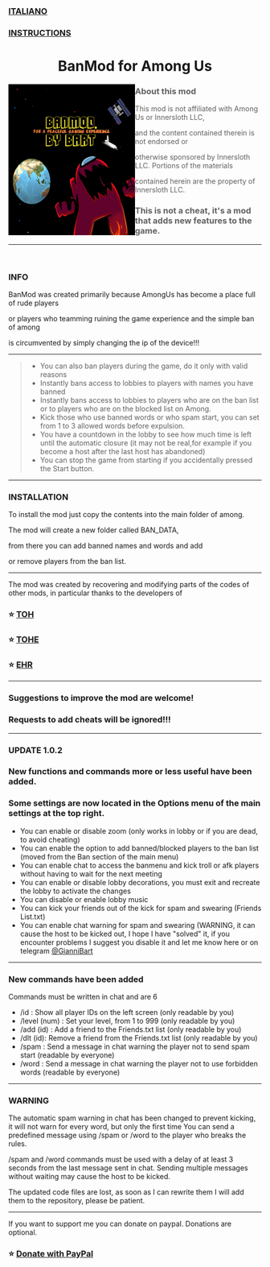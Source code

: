 ### [ITALIANO](README-IT.md)

### [INSTRUCTIONS](Istruzioni/INSTRUCTIONS.md)
<h1 align="center">BanMod for Among Us</h1>


<img align="left" alt="Cover" src="Resources/newimage.png" width="50%" height="300" /> 
<p align="right">

> ### About this mod

> This mod is not affiliated with Among Us or Innersloth LLC,

> and the content contained therein is not endorsed or

> otherwise sponsored by Innersloth LLC. Portions of the materials

> contained herein are the property of Innersloth LLC.


> ### This is not a cheat, it's a mod that adds new features to the game.


---
<br>

### INFO


BanMod was created primarily because AmongUs has become a place full of rude players

or players who teamming ruining the game experience and the simple ban of among

is circumvented by simply changing the ip of the device!!!

---
> - You can also ban players during the game, do it only with valid reasons
> - Instantly bans access to lobbies to players with names you have banned
> - Instantly bans access to lobbies to players who are on the ban list or to players who are on the blocked list on Among.
> - Kick those who use banned words or who spam start, you can set from 1 to 3 allowed words before expulsion.
> - You have a countdown in the lobby to see how much time is left until the automatic closure (it may not be real,for example if you become a host after the last host has abandoned)
> - You can stop the game from starting if you accidentally pressed the Start button.

                   
---
### INSTALLATION

To install the mod just copy the contents into the main folder of among.

The mod will create a new folder called BAN_DATA,

from there you can add banned names and words and add

or remove players from the ban list.

---
The mod was created by recovering and modifying parts of the codes of other mods, in particular thanks to the developers of

### :star: [TOH](https://github.com/tukasa0001/TownOfHost)
### :star: [TOHE](https://github.com/KARPED1EM/TownOfHostEdited)
### :star: [EHR](https://github.com/Gurge44/EndlessHostRoles/tree/main)
---
### Suggestions to improve the mod are welcome!
### Requests to add cheats will be ignored!!!
---
### UPDATE 1.0.2

### New functions and commands more or less useful have been added.
### Some settings are now located in the Options menu of the main settings at the top right.

- You can enable or disable zoom (only works in lobby or if you are dead, to avoid cheating)
- You can enable the option to add banned/blocked players to the ban list (moved from the Ban section of the main menu)
- You can enable chat to access the banmenu and kick troll or afk players without having to wait for the next meeting
- You can enable or disable lobby decorations, you must exit and recreate the lobby to activate the changes
- You can disable or enable lobby music
- You can kick your friends out of the kick for spam and swearing (Friends List.txt)
- You can enable chat warning for spam and swearing (WARNING, it can cause the host to be kicked out, I hope I have "solved" it, if you encounter problems I suggest you disable it and let me know here or on telegram [@GianniBart](https://t.me/Giannibart)
---
### New commands have been added
Commands must be written in chat and are 6

- /id : Show all player IDs on the left screen (only readable by you)
- /level (num) : Set your level, from 1 to 999 (only readable by you)
- /add (id) : Add a friend to the Friends.txt list (only readable by you)
- /dlt (id): Remove a friend from the Friends.txt list (only readable by you)
- /spam : Send a message in chat warning the player not to send spam start (readable by everyone)
- /word : Send a message in chat warning the player not to use forbidden words (readable by everyone)

---

### WARNING
The automatic spam warning in chat has been changed to prevent kicking, it will not warn for every word, but only the first time
You can send a predefined message using /spam or /word to the player who breaks the rules.

/spam and /word commands must be used with a delay of at least 3 seconds from the last message sent in chat. Sending multiple messages without waiting may cause the host to be kicked.

The updated code files are lost, as soon as I can rewrite them I will add them to the repository, please be patient.

---
If you want to support me you can donate on paypal.
Donations are optional.
### :star: [Donate with PayPal](https://www.paypal.com/donate/?hosted_button_id=AQTKF6FGQLPCL)
